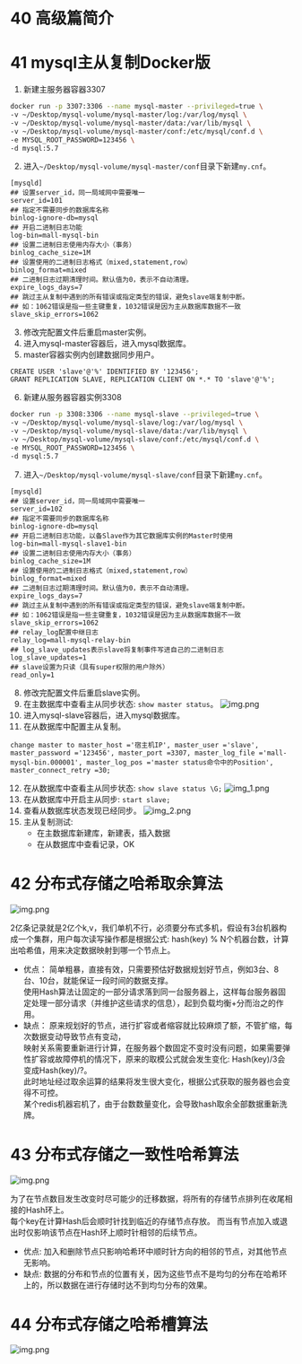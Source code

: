 # 40 高级篇简介

# 41 mysql主从复制Docker版

1. 新建主服务器容器3307

```Bash
docker run -p 3307:3306 --name mysql-master --privileged=true \
-v ~/Desktop/mysql-volume/mysql-master/log:/var/log/mysql \
-v ~/Desktop/mysql-volume/mysql-master/data:/var/lib/mysql \
-v ~/Desktop/mysql-volume/mysql-master/conf:/etc/mysql/conf.d \
-e MYSQL_ROOT_PASSWORD=123456 \
-d mysql:5.7
```

2. 进入`~/Desktop/mysql-volume/mysql-master/conf`目录下新建`my.cnf`。

```properties
[mysqld]
## 设置server_id，同一局域网中需要唯一
server_id=101
## 指定不需要同步的数据库名称
binlog-ignore-db=mysql
## 开启二进制日志功能
log-bin=mall-mysql-bin
## 设置二进制日志使用内存大小（事务）
binlog_cache_size=1M
## 设置使用的二进制日志格式（mixed,statement,row）
binlog_format=mixed
## 二进制日志过期清理时间。默认值为0，表示不自动清理。
expire_logs_days=7
## 跳过主从复制中遇到的所有错误或指定类型的错误，避免slave端复制中断。
## 如：1062错误是指一些主键重复，1032错误是因为主从数据库数据不一致
slave_skip_errors=1062
```

3. 修改完配置文件后重启master实例。
4. 进入mysql-master容器后，进入mysql数据库。
5. master容器实例内创建数据同步用户。

```mysql
CREATE USER 'slave'@'%' IDENTIFIED BY '123456';
GRANT REPLICATION SLAVE, REPLICATION CLIENT ON *.* TO 'slave'@'%';
```

6. 新建从服务器容器实例3308

```Bash
docker run -p 3308:3306 --name mysql-slave --privileged=true \
-v ~/Desktop/mysql-volume/mysql-slave/log:/var/log/mysql \
-v ~/Desktop/mysql-volume/mysql-slave/data:/var/lib/mysql \
-v ~/Desktop/mysql-volume/mysql-slave/conf:/etc/mysql/conf.d \
-e MYSQL_ROOT_PASSWORD=123456 \
-d mysql:5.7
```

7. 进入`~/Desktop/mysql-volume/mysql-slave/conf`目录下新建`my.cnf`。

```properties
[mysqld]
## 设置server_id，同一局域网中需要唯一
server_id=102
## 指定不需要同步的数据库名称
binlog-ignore-db=mysql
## 开启二进制日志功能，以备Slave作为其它数据库实例的Master时使用
log-bin=mall-mysql-slave1-bin
## 设置二进制日志使用内存大小（事务）
binlog_cache_size=1M
## 设置使用的二进制日志格式（mixed,statement,row）
binlog_format=mixed
## 二进制日志过期清理时间。默认值为0，表示不自动清理。
expire_logs_days=7
## 跳过主从复制中遇到的所有错误或指定类型的错误，避免slave端复制中断。
## 如：1062错误是指一些主键重复，1032错误是因为主从数据库数据不一致
slave_skip_errors=1062
## relay_log配置中继日志
relay_log=mall-mysql-relay-bin
## log_slave_updates表示slave将复制事件写进自己的二进制日志
log_slave_updates=1
## slave设置为只读（具有super权限的用户除外）
read_only=1
```

8. 修改完配置文件后重启slave实例。
9. 在主数据库中查看主从同步状态: `show master status`。
   ![img.png](images/41_a_show_master_status.png)
10. 进入mysql-slave容器后，进入mysql数据库。
11. 在从数据库中配置主从复制。

```mysql
change master to master_host ='宿主机IP', master_user ='slave', master_password ='123456', master_port =3307, master_log_file ='mall-mysql-bin.000001', master_log_pos ='master status命令中的Position', master_connect_retry =30;
```

12. 在从数据库中查看主从同步状态: `show slave status \G;`
    ![img_1.png](images/41_b_show_slave_status_before.png)
13. 在从数据库中开启主从同步: `start slave;`
14. 查看从数据库状态发现已经同步。
    ![img_2.png](images/41_c_show_slave_status_after.png)
15. 主从复制测试:
    - 在主数据库新建库，新建表，插入数据
    - 在从数据库中查看记录，OK

# 42 分布式存储之哈希取余算法

![img.png](images/42_hash_modulo.png)

2亿条记录就是2亿个k,v，我们单机不行，必须要分布式多机，假设有3台机器构成一个集群，用户每次读写操作都是根据公式:
hash(key) % N个机器台数，计算出哈希值，用来决定数据映射到哪一个节点上。

- 优点：
  简单粗暴，直接有效，只需要预估好数据规划好节点，例如3台、8台、10台，就能保证一段时间的数据支撑。  
  使用Hash算法让固定的一部分请求落到同一台服务器上，这样每台服务器固定处理一部分请求（并维护这些请求的信息），起到负载均衡+分而治之的作用。
- 缺点：
  原来规划好的节点，进行扩容或者缩容就比较麻烦了额，不管扩缩，每次数据变动导致节点有变动，  
  映射关系需要重新进行计算，在服务器个数固定不变时没有问题，如果需要弹性扩容或故障停机的情况下，原来的取模公式就会发生变化:
  Hash(key)/3会变成Hash(key)/?。  
  此时地址经过取余运算的结果将发生很大变化，根据公式获取的服务器也会变得不可控。  
  某个redis机器宕机了，由于台数数量变化，会导致hash取余全部数据重新洗牌。

# 43 分布式存储之一致性哈希算法

![img.png](images/43_consistent_hashing_algorithm.png)

为了在节点数目发生改变时尽可能少的迁移数据，将所有的存储节点排列在收尾相接的Hash环上。  
每个key在计算Hash后会顺时针找到临近的存储节点存放。 而当有节点加入或退出时仅影响该节点在Hash环上顺时针相邻的后续节点。

- 优点:
  加入和删除节点只影响哈希环中顺时针方向的相邻的节点，对其他节点无影响。
- 缺点:
  数据的分布和节点的位置有关，因为这些节点不是均匀的分布在哈希环上的，所以数据在进行存储时达不到均匀分布的效果。

# 44 分布式存储之哈希槽算法

![img.png](images/44_hash_slot_algorithm.png)

